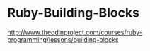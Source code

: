 # Ruby-Building-Blocks
http://www.theodinproject.com/courses/ruby-programming/lessons/building-blocks
